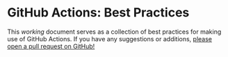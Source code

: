 # GitHub Actions: Best Practices

This _working_ document serves as a collection of best practices for making use of GitHub Actions.
If you have any suggestions or additions, [please open a pull request on GitHub!](https://github.com/exercism/docs/edit/main/building/tracks/ci/gha-best-practices.md)

